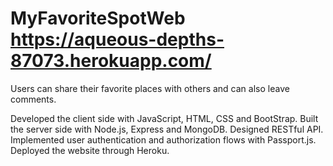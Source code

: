 # MyFavoriteSpotWeb https://aqueous-depths-87073.herokuapp.com/
Users can share their favorite places with others and can also leave comments.

Developed the client side with JavaScript, HTML, CSS and BootStrap. 
Built the server side with Node.js, Express and MongoDB. Designed RESTful API.
Implemented user authentication and authorization flows with Passport.js. Deployed the website through Heroku.

